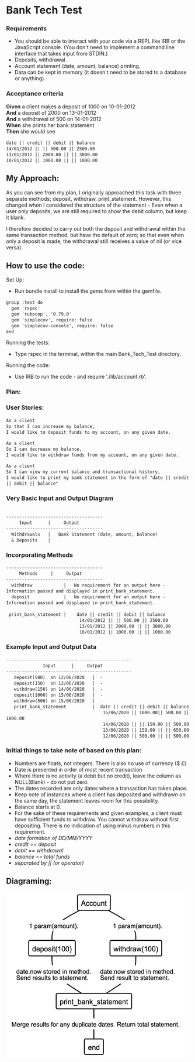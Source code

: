 # Bank Tech Test

### Requirements

* You should be able to interact with your code via a REPL like IRB or the JavaScript console.  (You don't need to implement a command line interface that takes input from STDIN.)
* Deposits, withdrawal.
* Account statement (date, amount, balance) printing.
* Data can be kept in memory (it doesn't need to be stored to a database or anything).

### Acceptance criteria

**Given** a client makes a deposit of 1000 on 10-01-2012  
**And** a deposit of 2000 on 13-01-2012  
**And** a withdrawal of 500 on 14-01-2012  
**When** she prints her bank statement  
**Then** she would see

```
date || credit || debit || balance
14/01/2012 || || 500.00 || 2500.00
13/01/2012 || 2000.00 || || 3000.00
10/01/2012 || 1000.00 || || 1000.00
```

## My Approach:

As you can see from my plan, I originally approached this task with three separate methods; deposit, withdraw, print_statement.
However, this changed when I considered the structure of the statement - Even when a user only deposits, we are still required to show the
debit column, but keep it blank.

I therefore decided to carry out both the deposit and withdrawal within the same transaction method, but have the default of zero;
so that even when only a deposit is made, the withdrawal still receives a value of nil (or vice versa).

## How to use the code:

Set Up:

* Run bundle install to install the gems from within the gemfile.
```
group :test do
  gem 'rspec'
  gem 'rubocop', '0.79.0'
  gem 'simplecov', require: false
  gem 'simplecov-console', require: false
end

```

Running the tests:

* Type rspec in the terminal, within the main Bank_Tech_Test directory.

Running the code:

* Use IRB to run the code - and require './lib/account.rb'.


### Plan:

### User Stories:

```
As a client
So that I can increase my balance,
I would like to deposit funds to my account, on any given date.
```

```
As a client
So I can decrease my balance,
I would like to withdraw funds from my account, on any given date.
```

```
As a client
So I can view my current balance and transactional history,
I would like to print my bank statement in the form of "date || credit || debit || balance"
```

### Very Basic Input and Output Diagram

```

-------------------------------------
     Input      |     Output
-------------------------------------
  Withdrawals   |   Bank Statement (date, amount, balance)
  & Deposits    |

```

### Incorporating Methods

```
-------------------------------------
     Methods     |     Output
-------------------------------------
  withdraw            |   No requirement for an output here - Information passed and displayed in print_bank_statement.
  deposit             |   No requirement for an output here - Information passed and displayed in print_bank_statement.

 print_bank_statement |    date || credit || debit || balance
                            14/01/2012 || || 500.00 || 2500.00
                            13/01/2012 || 2000.00 || || 3000.00
                            10/01/2012 || 1000.00 || || 1000.00  
```              

### Example Input and Output Data

 ```
 ------------------------------------------------
               Input      |     Output
 ------------------------------------------------
    deposit(500)  on 12/06/2020   |  -      
    deposit(150)  on 13/06/2020   |  -
    withdraw(150) on 14/06/2020   |  -
    deposit(1000) on 15/06/2020   |  -
    withdraw(500) on 15/06/2020   |  -
    print_bank_statement          |  date || credit || debit || balance
                                      15/06/2020 || 1000.00|| 500.00 || 1000.00
                                      14/06/2020 || || 150.00 || 500.00
                                      13/06/2020 || 150.00 || || 650.00
                                      12/06/2020 || 500.00 || || 500.00

 ```

### Initial things to take note of based on this plan:

* Numbers are floats, not integers. There is also no use of currency ($ £).
* Date is presented in order of most recent transaction
* Where there is no activity (a debit but no credit), leave the column as NULL(Blank) - do not put zero.
* The dates recorded are only dates where a transaction has taken place.
* Keep note of instances where a client has deposited and withdrawn on the same day, the statement leaves room for this possibility.
* Balance starts at 0.
* For the sake of these requirements and given examples, a client must have sufficient funds to withdraw. You cannot withdraw without
first depositing. There is no indication of using minus numbers in this requirement.
* *date formation of DD/MM/YYYY*
* *credit == deposit*
* *debit == withdrawal*
* *balance == total funds*
* *separated by || (or operator)*


## Diagraming:

<img src="./img/bank_diagram.png" width="600" height="450" />
